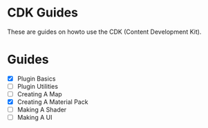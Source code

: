 # CDK Guides
These are guides on howto use the CDK (Content Development Kit).

# Guides
- [X] Plugin Basics
- [ ] Plugin Utilities
- [ ] Creating A Map
- [X] Creating A Material Pack
- [ ] Making A Shader
- [ ] Making A UI
